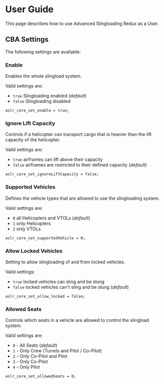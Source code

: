 # User Guide

This page describes how to use Advanced Slingloading Redux as a User.

## CBA Settings

The following settings are available:

### Enable

Enables the whole slingload system.

Valid settings are:

- `true` Slingloading enabled (*default*)
- `false` Slingloading disabled

```sqf
aslr_core_set_enable = true;
```

### Ignore Lift Capacity

Controls if a helicopter can transport cargo that is heavier than the lift capacity of the helicopter.

Valid settings are:

- `true` airframes can lift above their capacity
- `false` airframes are restricted to their defined capacity (*default*)

```sqf
aslr_core_set_ignoreLiftCapacity = false;
```

### Supported Vehicles

Defines the vehicle types that are allowed to use the slingloading system.

Valid settings are:

- `0` all Helicopters and VTOLs (*default*)
- `1` only Helicopters
- `2` only VTOLs

```sqf
aslr_core_set_supportedVehicle = 0;
```

### Allow Locked Vehicles

Setting to allow slingloading of and from locked vehicles.

Valid settings:

- `true` locked vehicles can sling and be slung
- `false` locked vehicles can't sling and be slung (*default*)

```sqf
aslr_core_set_allow_locked = false;
```

### Allowed Seats

Controls which seats in a vehicle are allowed to control the slingload system.

Valid settings are:

- `0` - All Seats (*default*)
- `1` - Only Crew (Turrets and Pilot / Co-Pilot)
- `2` - Only Co-Pilot and Pilot
- `3` - Only Co-Pilot
- `4` - Only Pilot

```sqf
aslr_core_set_allowedSeats = 0;
```

